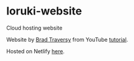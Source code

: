 # loruki-website

Cloud hosting website

Website by [Brad Traversy](https://github.com/bradtraversy) from YouTube [tutorial](https://www.youtube.com/watch?v=p0bGHP-PXD4).

Hosted on Netlify [here](https://ezqloruki.netlify.app).
